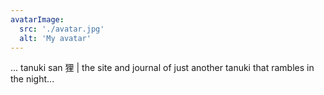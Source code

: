 ```yaml
---
avatarImage:
  src: './avatar.jpg'
  alt: 'My avatar'
---
```


... tanuki san 狸 | the site and journal of just another tanuki that rambles in the night...
